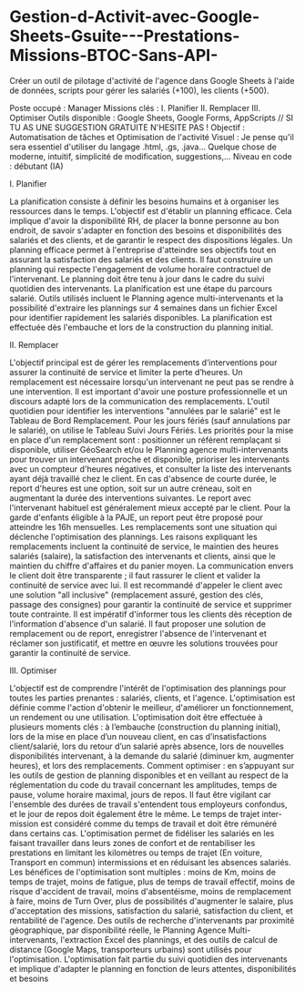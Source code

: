 # Gestion-d-Activit-avec-Google-Sheets-Gsuite---Prestations-Missions-BTOC-Sans-API-
Créer un outil de pilotage d'activité de l'agence dans Google Sheets à l'aide de données, scripts pour gérer les salariés (+100), les clients (+500).

Poste occupé : Manager
Missions clés : I. Planifier II. Remplacer III. Optimiser
Outils disponible : Google Sheets, Google Forms, AppScripts // SI TU AS UNE SUGGESTION GRATUITE N'HESITE PAS !
Objectif : Automatisation de tâches et Optimisation de l'activité
Visuel : Je pense qu'il sera essentiel d'utiliser du langage .html, .gs, .java... Quelque chose de moderne, intuitif, simplicité de modification, suggestions,...
Niveau en code : débutant (IA)

I. Planifier

La planification consiste à définir les besoins humains et à organiser les ressources dans le temps.
L'objectif est d'établir un planning efficace.
Cela implique d'avoir la disponibilité RH, de placer la bonne personne au bon endroit, de savoir s'adapter en fonction des besoins et disponibilités des salariés et des clients, et de garantir le respect des dispositions légales.
Un planning efficace permet à l'entreprise d'atteindre ses objectifs tout en assurant la satisfaction des salariés et des clients.
Il faut construire un planning qui respecte l'engagement de volume horaire contractuel de l'intervenant.
Le planning doit être tenu à jour dans le cadre du suivi quotidien des intervenants.
La planification est une étape du parcours salarié.
Outils utilisés incluent le Planning agence multi-intervenants et la possibilité d'extraire les plannings sur 4 semaines dans un fichier Excel pour identifier rapidement les salariés disponibles.
La planification est effectuée dès l'embauche et lors de la construction du planning initial.

II. Remplacer

L'objectif principal est de gérer les remplacements d’interventions pour assurer la continuité de service et limiter la perte d’heures.
Un remplacement est nécessaire lorsqu'un intervenant ne peut pas se rendre à une intervention.
Il est important d'avoir une posture professionnelle et un discours adapté lors de la communication des remplacements.
L'outil quotidien pour identifier les interventions "annulées par le salarié" est le Tableau de Bord Remplacement. Pour les jours fériés (sauf annulations par le salarié), on utilise le Tableau Suivi Jours Fériés.
Les priorités pour la mise en place d'un remplacement sont : positionner un référent remplaçant si disponible, utiliser GéoSearch et/ou le Planning agence multi-intervenants pour trouver un intervenant proche et disponible, prioriser les intervenants avec un compteur d'heures négatives, et consulter la liste des intervenants ayant déjà travaillé chez le client.
En cas d'absence de courte durée, le report d'heures est une option, soit sur un autre créneau, soit en augmentant la durée des interventions suivantes. Le report avec l'intervenant habituel est généralement mieux accepté par le client. Pour la garde d'enfants éligible à la PAJE, un report peut être proposé pour atteindre les 16h mensuelles.
Les remplacements sont une situation qui déclenche l'optimisation des plannings.
Les raisons expliquant les remplacements incluent la continuité de service, le maintien des heures salariés (salaire), la satisfaction des intervenants et clients, ainsi que le maintien du chiffre d'affaires et du panier moyen.
La communication envers le client doit être transparente ; il faut rassurer le client et valider la continuité de service avec lui. Il est recommandé d'appeler le client avec une solution "all inclusive" (remplacement assuré, gestion des clés, passage des consignes) pour garantir la continuité de service et supprimer toute contrainte.
Il est impératif d'informer tous les clients dès réception de l'information d'absence d'un salarié. Il faut proposer une solution de remplacement ou de report, enregistrer l'absence de l'intervenant et réclamer son justificatif, et mettre en œuvre les solutions trouvées pour garantir la continuité de service.

III. Optimiser

L'objectif est de comprendre l'intérêt de l'optimisation des plannings pour toutes les parties prenantes : salariés, clients, et l'agence.
L'optimisation est définie comme l'action d'obtenir le meilleur, d'améliorer un fonctionnement, un rendement ou une utilisation.
L'optimisation doit être effectuée à plusieurs moments clés : à l’embauche (construction du planning initial), lors de la mise en place d’un nouveau client, en cas d’insatisfactions client/salarié, lors du retour d’un salarié après absence, lors de nouvelles disponibilités intervenant, à la demande du salarié (diminuer km, augmenter heures), et lors des remplacements.
Comment optimiser : en s’appuyant sur les outils de gestion de planning disponibles et en veillant au respect de la réglementation du code du travail concernant les amplitudes, temps de pause, volume horaire maximal, jours de repos. Il faut être vigilant car l'ensemble des durées de travail s'entendent tous employeurs confondus, et le jour de repos doit également être le même. Le temps de trajet inter-mission est considéré comme du temps de travail et doit être rémunéré dans certains cas.
L'optimisation permet de fidéliser les salariés en les faisant travailler dans leurs zones de confort et de rentabiliser les prestations en limitant les kilomètres ou temps de trajet (En voiture, Transport en commun) intermissions et en réduisant les absences salariés.
Les bénéfices de l'optimisation sont multiples : moins de Km, moins de temps de trajet, moins de fatigue, plus de temps de travail effectif, moins de risque d'accident de travail, moins d'absentéisme, moins de remplacement à faire, moins de Turn Over, plus de possibilités d'augmenter le salaire, plus d'acceptation des missions, satisfaction du salarié, satisfaction du client, et rentabilité de l'agence.
Des outils de recherche d'intervenants par proximité géographique, par disponibilité réelle, le Planning Agence Multi-intervenants, l'extraction Excel des plannings, et des outils de calcul de distance (Google Maps, transporteurs urbains) sont utilisés pour l'optimisation.
L'optimisation fait partie du suivi quotidien des intervenants et implique d'adapter le planning en fonction de leurs attentes, disponibilités et besoins







































